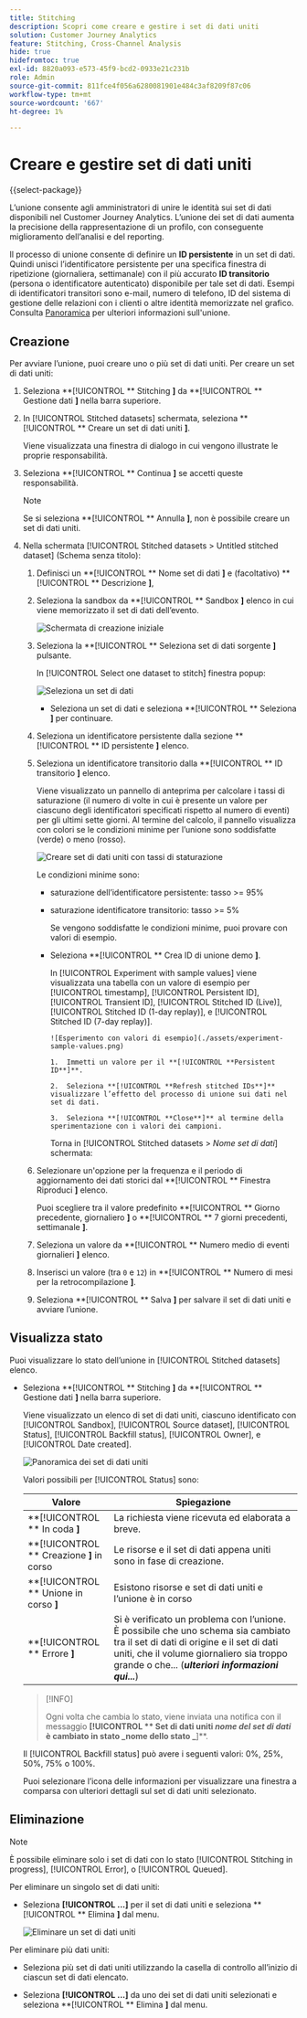 ```yaml
---
title: Stitching
description: Scopri come creare e gestire i set di dati uniti
solution: Customer Journey Analytics
feature: Stitching, Cross-Channel Analysis
hide: true
hidefromtoc: true
exl-id: 8820a093-e573-45f9-bcd2-0933e21c231b
role: Admin
source-git-commit: 811fce4f056a6280081901e484c3af8209f87c06
workflow-type: tm+mt
source-wordcount: '667'
ht-degree: 1%

---
```


# Creare e gestire set di dati uniti

{{select-package}}

L’unione consente agli amministratori di unire le identità sui set di dati disponibili nel Customer Journey Analytics. L’unione dei set di dati aumenta la precisione della rappresentazione di un profilo, con conseguente miglioramento dell’analisi e del reporting.

Il processo di unione consente di definire un **ID persistente** in un set di dati. Quindi unisci l’identificatore persistente per una specifica finestra di ripetizione (giornaliera, settimanale) con il più accurato **ID transitorio** (persona o identificatore autenticato) disponibile per tale set di dati. Esempi di identificatori transitori sono e-mail, numero di telefono, ID del sistema di gestione delle relazioni con i clienti o altre identità memorizzate nel grafico. Consulta [Panoramica](overview.md) per ulteriori informazioni sull&#39;unione.

## Creazione

Per avviare l’unione, puoi creare uno o più set di dati uniti. Per creare un set di dati uniti:

1. Seleziona **[!UICONTROL ** Stitching **]** da **[!UICONTROL ** Gestione dati **]** nella barra superiore.

2. In [!UICONTROL Stitched datasets] schermata, seleziona **[!UICONTROL ** Creare un set di dati uniti **]**.

   Viene visualizzata una finestra di dialogo in cui vengono illustrate le proprie responsabilità.

3. Seleziona **[!UICONTROL ** Continua **]** se accetti queste responsabilità.

   >[!NOTE]
   >
   >    Se si seleziona **[!UICONTROL ** Annulla **]**, non è possibile creare un set di dati uniti.

4. Nella schermata [!UICONTROL Stitched datasets > Untitled stitched dataset] (Schema senza titolo):

   1. Definisci un **[!UICONTROL ** Nome set di dati **]** e (facoltativo) **[!UICONTROL ** Descrizione **]**,

   2. Seleziona la sandbox da **[!UICONTROL ** Sandbox **]** elenco in cui viene memorizzato il set di dati dell’evento.

      ![Schermata di creazione iniziale](./assets/create-initial.png)

   3. Seleziona la **[!UICONTROL ** Seleziona set di dati sorgente **]** pulsante.

      In [!UICONTROL Select one dataset to stitch] finestra popup:

      ![Seleziona un set di dati](./assets/select-one-dataset.png)

      - Seleziona un set di dati e seleziona **[!UICONTROL ** Seleziona **]** per continuare.

   4. Seleziona un identificatore persistente dalla sezione **[!UICONTROL ** ID persistente **]** elenco.

   5. Seleziona un identificatore transitorio dalla **[!UICONTROL ** ID transitorio **]** elenco.

      Viene visualizzato un pannello di anteprima per calcolare i tassi di saturazione (il numero di volte in cui è presente un valore per ciascuno degli identificatori specificati rispetto al numero di eventi) per gli ultimi sette giorni. Al termine del calcolo, il pannello visualizza con colori se le condizioni minime per l’unione sono soddisfatte (verde) o meno (rosso).

      ![Creare set di dati uniti con tassi di staturazione](./assets/create-before-experimenting.png)

      Le condizioni minime sono:

      - saturazione dell’identificatore persistente: tasso >= 95%

      - saturazione identificatore transitorio: tasso >= 5%

        Se vengono soddisfatte le condizioni minime, puoi provare con valori di esempio.

      - Seleziona **[!UICONTROL ** Crea ID di unione demo **]**.

        In [!UICONTROL Experiment with sample values] viene visualizzata una tabella con un valore di esempio per [!UICONTROL timestamp], [!UICONTROL Persistent ID], [!UICONTROL Transient ID], [!UICONTROL Stitched ID (Live)], [!UICONTROL Stitched ID (1-day replay)], e [!UICONTROL Stitched ID (7-day replay)].

            ![Esperimento con valori di esempio](./assets/experiment-sample-values.png)
            
            1.  Immetti un valore per il **[!UICONTROL **Persistent ID**]**.
            
            2.  Seleziona **[!UICONTROL **Refresh stitched IDs**]** visualizzare l’effetto del processo di unione sui dati nel set di dati.
            
            3.  Seleziona **[!UICONTROL **Close**]** al termine della sperimentazione con i valori dei campioni.
        

        Torna in [!UICONTROL Stitched datasets > _Nome set di dati_] schermata:

   6. Selezionare un&#39;opzione per la frequenza e il periodo di aggiornamento dei dati storici dal **[!UICONTROL ** Finestra Riproduci **]** elenco.

      Puoi scegliere tra il valore predefinito **[!UICONTROL ** Giorno precedente, giornaliero **]** o **[!UICONTROL ** 7 giorni precedenti, settimanale **]**.

   7. Seleziona un valore da **[!UICONTROL ** Numero medio di eventi giornalieri **]** elenco.

   8. Inserisci un valore (tra `0` e `12`) in **[!UICONTROL ** Numero di mesi per la retrocompilazione **]**.

   9. Seleziona **[!UICONTROL ** Salva **]** per salvare il set di dati uniti e avviare l’unione.

## Visualizza stato

Puoi visualizzare lo stato dell’unione in [!UICONTROL Stitched datasets] elenco.

- Seleziona **[!UICONTROL ** Stitching **]** da **[!UICONTROL ** Gestione dati **]** nella barra superiore.

  Viene visualizzato un elenco di set di dati uniti, ciascuno identificato con [!UICONTROL Sandbox], [!UICONTROL Source dataset], [!UICONTROL Status], [!UICONTROL Backfill status], [!UICONTROL Owner], e [!UICONTROL Date created].

  ![Panoramica dei set di dati uniti](./assets/overview-stitched-datasetts.png)

  Valori possibili per [!UICONTROL Status] sono:

  | Valore | Spiegazione |
  |-----|-----|
  | **[!UICONTROL ** In coda **]** | La richiesta viene ricevuta ed elaborata a breve. |
  | **[!UICONTROL ** Creazione **]** in corso | Le risorse e il set di dati appena uniti sono in fase di creazione. |
  | **[!UICONTROL ** Unione in corso **]** | Esistono risorse e set di dati uniti e l’unione è in corso |
  | **[!UICONTROL ** Errore **]** | Si è verificato un problema con l’unione. È possibile che uno schema sia cambiato tra il set di dati di origine e il set di dati uniti, che il volume giornaliero sia troppo grande o che... (_**ulteriori informazioni qui...**_) |

  >[!INFO]
  >
  >    Ogni volta che cambia lo stato, viene inviata una notifica con il messaggio **[!UICONTROL ** Set di dati uniti _nome del set di dati_ è cambiato in stato _nome dello stato _**]**.


  Il [!UICONTROL Backfill status] può avere i seguenti valori: 0%, 25%, 50%, 75% o 100%.

  Puoi selezionare l’icona delle informazioni per visualizzare una finestra a comparsa con ulteriori dettagli sul set di dati uniti selezionato.


## Eliminazione

>[!NOTE]
>
>È possibile eliminare solo i set di dati con lo stato [!UICONTROL Stitching in progress], [!UICONTROL Error], o [!UICONTROL Queued].


Per eliminare un singolo set di dati uniti:

- Seleziona **[!UICONTROL **...**]** per il set di dati uniti e seleziona **[!UICONTROL ** Elimina **]** dal menu.

  ![Eliminare un set di dati uniti](./assets/delete-stitched-dataset.png)

Per eliminare più dati uniti:

- Seleziona più set di dati uniti utilizzando la casella di controllo all’inizio di ciascun set di dati elencato.

- Seleziona **[!UICONTROL **...**]** da uno dei set di dati uniti selezionati e seleziona **[!UICONTROL ** Elimina **]** dal menu.
